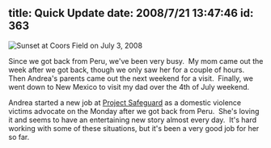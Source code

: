 title: Quick Update
date: 2008/7/21 13:47:46
id: 363
---
![Sunset at Coors Field on July 3, 2008](/journal_images/mini-IMG_3014-journal.jpg)

Since we got back from Peru, we've been very busy.  My mom came out the week after we got back, though we only saw her for a couple of hours.  Then Andrea's parents came out the next weekend for a visit.  Finally, we went down to New Mexico to visit my dad over the 4th of July weekend.

Andrea started a new job at [Project Safeguard](http://psafeguard.qwestoffice.net/) as a domestic violence victims advocate on the Monday after we got back from Peru.  She's loving it and seems to have an entertaining new story almost every day.  It's hard working with some of these situations, but it's been a very good job for her so far.